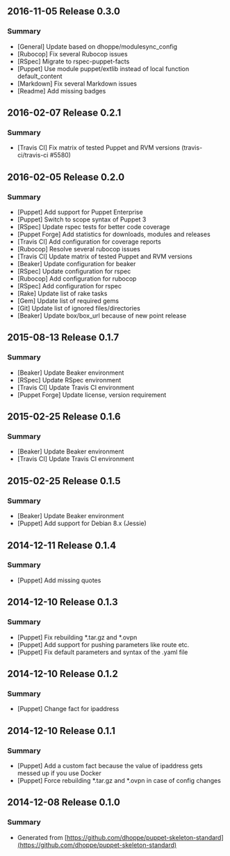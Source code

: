 ## 2016-11-05 Release 0.3.0

### Summary

- [General] Update based on dhoppe/modulesync_config
- [Rubocop] Fix several Rubocop issues
- [RSpec] Migrate to rspec-puppet-facts
- [Puppet] Use module puppet/extlib instead of local function default_content
- [Markdown] Fix several Markdown issues
- [Readme] Add missing badges

## 2016-02-07 Release 0.2.1

### Summary

- [Travis CI] Fix matrix of tested Puppet and RVM versions (travis-ci/travis-ci #5580)

## 2016-02-05 Release 0.2.0

### Summary

- [Puppet] Add support for Puppet Enterprise
- [Puppet] Switch to scope syntax of Puppet 3
- [RSpec] Update rspec tests for better code coverage
- [Puppet Forge] Add statistics for downloads, modules and releases
- [Travis CI] Add configuration for coverage reports
- [Rubocop] Resolve several rubocop issues
- [Travis CI] Update matrix of tested Puppet and RVM versions
- [Beaker] Update configuration for beaker
- [RSpec] Update configuration for rspec
- [Rubocop] Add configuration for rubocop
- [RSpec] Add configuration for rspec
- [Rake] Update list of rake tasks
- [Gem] Update list of required gems
- [Git] Update list of ignored files/directories
- [Beaker] Update box/box_url because of new point release

## 2015-08-13 Release 0.1.7

### Summary

- [Beaker] Update Beaker environment
- [RSpec] Update RSpec environment
- [Travis CI] Update Travis CI environment
- [Puppet Forge] Update license, version requirement

## 2015-02-25 Release 0.1.6

### Summary

- [Beaker] Update Beaker environment
- [Travis CI] Update Travis CI environment

## 2015-02-25 Release 0.1.5

### Summary

- [Beaker] Update Beaker environment
- [Puppet] Add support for Debian 8.x (Jessie)

## 2014-12-11 Release 0.1.4

### Summary

- [Puppet] Add missing quotes

## 2014-12-10 Release 0.1.3

### Summary

- [Puppet] Fix rebuilding *.tar.gz and *.ovpn
- [Puppet] Add support for pushing parameters like route etc.
- [Puppet] Fix default parameters and syntax of the .yaml file

## 2014-12-10 Release 0.1.2

### Summary

- [Puppet] Change fact for ipaddress

## 2014-12-10 Release 0.1.1

### Summary

- [Puppet] Add a custom fact because the value of ipaddress gets messed up if you
  use Docker
- [Puppet] Force rebuilding *.tar.gz and *.ovpn in case of config changes

## 2014-12-08 Release 0.1.0

### Summary

- Generated from [https://github.com/dhoppe/puppet-skeleton-standard](https://github.com/dhoppe/puppet-skeleton-standard)
